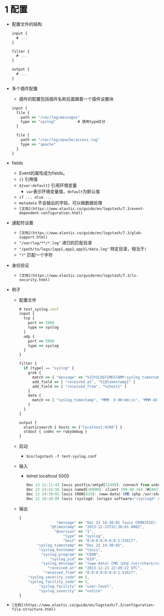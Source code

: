 # 1 配置

- 配置文件的结构

    ```jsx
    input {
      # ...
    }

    filter {
      # ...
    }

    output {
      # ...
    }
    ```

- 多个插件配置
    - 插件的配置包括插件名称后面跟着一个插件设置块

    ```jsx
    input {
      file {
        path => "/var/log/messages"
        type => "syslog"          # 使用type区分
      }

      file {
        path => "/var/log/apache/access.log"
        type => "apache"
      }
    }
    ```

- fields
    - Event的属性成为fields。
    - `{}` 引用值
    - `${var:default}` 引用环境变量
        - `var`表示环境变量值，`default`为默认值
    - `if ... else ...`
    - `metadata`   不会输出的字段，可以做数据处理
    - `[文档](https://www.elastic.co/guide/en/logstash/7.3/event-dependent-configuration.html)`
- 通配符设置
    - `[文档](https://www.elastic.co/guide/en/logstash/7.3/glob-support.html)`
    - `"/var/log/**/*.log"`   递归的匹配目录
    - `"/path/to/logs/{app1,app2,app3}/data.log"`    特定目录，相当于`|`
    - `"?"`   匹配一个字符
- 身份验证
    - `[文档](https://www.elastic.co/guide/en/logstash/7.3/ls-security.html)`
- 例子
    - 配置文件

        ```jsx
        # test_syslog.conf
        input {
          tcp {
            port => 5000
            type => syslog
          }
          udp {
            port => 5000
            type => syslog
          }
        }

        filter {
          if [type] == "syslog" {
            grok {
              match => { "message" => "%{SYSLOGTIMESTAMP:syslog_timestamp} %{SYSLOGHOST:syslog_hostname} %{DATA:syslog_program}(?:\[%{POSINT:syslog_pid}\])?: %{GREEDYDATA:syslog_message}" }
              add_field => [ "received_at", "%{@timestamp}" ]
              add_field => [ "received_from", "%{host}" ]
            }
            date {
              match => [ "syslog_timestamp", "MMM  d HH:mm:ss", "MMM dd HH:mm:ss" ]
            }
          }
        }

        output {
          elasticsearch { hosts => ["localhost:9200"] }
          stdout { codec => rubydebug }
        }
        ```

    - 启动
        - `bin/logstash -f test-syslog.conf`
    - 输入
        - telnet localhost 5000

            ```jsx
            Dec 23 12:11:43 louis postfix/smtpd[31499]: connect from unknown[95.75.93.154]
            Dec 23 14:42:56 louis named[16000]: client 199.48.164.7#64817: query (cache) 'amsterdamboothuren.com/MX/IN' denied
            Dec 23 14:30:01 louis CRON[619]: (www-data) CMD (php /usr/share/cacti/site/poller.php >/dev/null 2>/var/log/cacti/poller-error.log)
            Dec 22 18:28:06 louis rsyslogd: [origin software="rsyslogd" swVersion="4.2.0" x-pid="2253" x-info="http://www.rsyslog.com"] rsyslogd was HUPed, type 'lightweight'.
            ```

    - 输出

        ```jsx
        {
                         "message" => "Dec 23 14:30:01 louis CRON[619]: (www-data) CMD (php /usr/share/cacti/site/poller.php >/dev/null 2>/var/log/cacti/poller-error.log)",
                      "@timestamp" => "2013-12-23T22:30:01.000Z",
                        "@version" => "1",
                            "type" => "syslog",
                            "host" => "0:0:0:0:0:0:0:1:52617",
                "syslog_timestamp" => "Dec 23 14:30:01",
                 "syslog_hostname" => "louis",
                  "syslog_program" => "CRON",
                      "syslog_pid" => "619",
                  "syslog_message" => "(www-data) CMD (php /usr/share/cacti/site/poller.php >/dev/null 2>/var/log/cacti/poller-error.log)",
                     "received_at" => "2013-12-23 22:49:22 UTC",
                   "received_from" => "0:0:0:0:0:0:0:1:52617",
            "syslog_severity_code" => 5,
            "syslog_facility_code" => 1,
                 "syslog_facility" => "user-level",
                 "syslog_severity" => "notice"
        }
        ```

- `[文档](https://www.elastic.co/guide/en/logstash/7.3/configuration-file-structure.html)`
